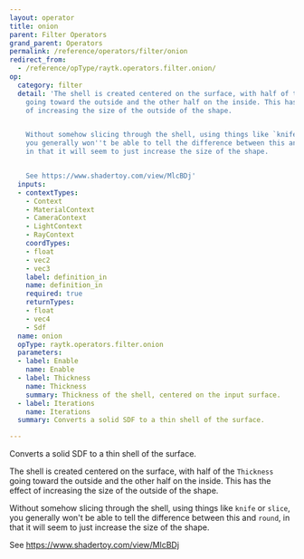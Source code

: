 ```yaml
---
layout: operator
title: onion
parent: Filter Operators
grand_parent: Operators
permalink: /reference/operators/filter/onion
redirect_from:
  - /reference/opType/raytk.operators.filter.onion/
op:
  category: filter
  detail: 'The shell is created centered on the surface, with half of the `Thickness`
    going toward the outside and the other half on the inside. This has the effect
    of increasing the size of the outside of the shape.


    Without somehow slicing through the shell, using things like `knife` or `slice`,
    you generally won''t be able to tell the difference between this and `round`,
    in that it will seem to just increase the size of the shape.


    See https://www.shadertoy.com/view/MlcBDj'
  inputs:
  - contextTypes:
    - Context
    - MaterialContext
    - CameraContext
    - LightContext
    - RayContext
    coordTypes:
    - float
    - vec2
    - vec3
    label: definition_in
    name: definition_in
    required: true
    returnTypes:
    - float
    - vec4
    - Sdf
  name: onion
  opType: raytk.operators.filter.onion
  parameters:
  - label: Enable
    name: Enable
  - label: Thickness
    name: Thickness
    summary: Thickness of the shell, centered on the input surface.
  - label: Iterations
    name: Iterations
  summary: Converts a solid SDF to a thin shell of the surface.

---
```



Converts a solid SDF to a thin shell of the surface.

The shell is created centered on the surface, with half of the `Thickness` going toward the outside and the other half on the inside. This has the effect of increasing the size of the outside of the shape.

Without somehow slicing through the shell, using things like `knife` or `slice`, you generally won't be able to tell the difference between this and `round`, in that it will seem to just increase the size of the shape.

See https://www.shadertoy.com/view/MlcBDj